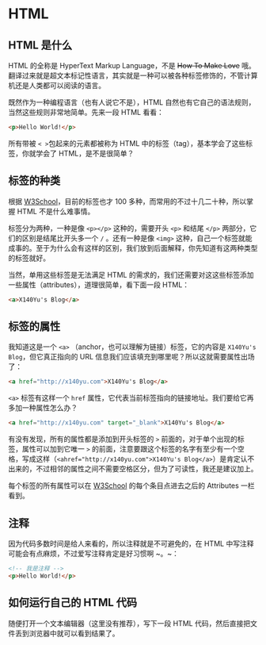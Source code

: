 # HTML
## HTML 是什么

HTML 的全称是 HyperText Markup Language，不是 ~~How To Make Love~~ 哦。翻译过来就是超文本标记性语言，其实就是一种可以被各种标签修饰的，不管计算机还是人类都可以阅读的语言。

既然作为一种编程语言（也有人说它不是），HTML 自然也有它自己的语法规则，当然这些规则非常地简单。先来一段 HTML 看看：

```HTML
<p>Hello World!</p>
```

所有带被 `< >`包起来的元素都被称为 HTML 中的标签（tag），基本学会了这些标签，你就学会了 HTML，是不是很简单？

## 标签的种类

根据 [W3School](http://www.w3schools.com/tags/)，目前的标签也才 100 多种，而常用的不过十几二十种，所以掌握 HTML 不是什么难事情。

标签分为两种，一种是像 `<p></p>` 这种的，需要开头 `<p>` 和结尾 `</p>` 两部分，它们的区别是结尾比开头多一个 `/` 。还有一种是像 `<img>` 这种，自己一个标签就能成事的。至于为什么会有这样的区别，我们放到后面解释，你先知道有这两种类型的标签就好。

当然，单用这些标签是无法满足 HTML 的需求的，我们还需要对这这些标签添加一些属性（attributes），道理很简单，看下面一段 HTML：

```HTML
<a>X140Yu's Blog</a>
```

## 标签的属性

我知道这是一个 `<a>` （anchor，也可以理解为链接）标签，它的内容是 `X140Yu's Blog`，但它真正指向的 URL 信息我们应该填充到哪里呢？所以这就需要属性出场了：

```HTML
<a href="http://x140yu.com">X140Yu's Blog</a>
```

`<a>` 标签有这样一个 `href` 属性，它代表当前标签指向的链接地址。我们要给它再多加一种属性怎么办？

```HTML
<a href="http://x140yu.com" target="_blank">X140Yu's Blog</a>
```

有没有发现，所有的属性都是添加到开头标签的 `>` 前面的，对于单个出现的标签，属性可以加到它唯一 `>` 的前面，注意要跟这个标签的名字有至少有一个空格，写成这样（`<ahref="http://x140yu.com">X140Yu's Blog</a>`）是肯定认不出来的，不过相邻的属性之间不需要空格区分，但为了可读性，我还是建议加上。

每个标签的所有属性可以在 [W3School](http://www.w3schools.com/tags/) 的每个条目点进去之后的 Attributes 一栏看到。

## 注释

因为代码多数时间是给人来看的，所以注释就是不可避免的，在 HTML 中写注释可能会有点麻烦，不过爱写注释肯定是好习惯啊 ~。~：

```HTML
<!-- 我是注释 -->
<p>Hello World!</p>
```

## 如何运行自己的 HTML 代码

随便打开一个文本编辑器（这里没有推荐），写下一段 HTML 代码，然后直接把文件丢到浏览器中就可以看到结果了。
